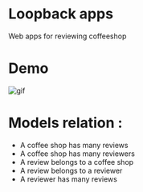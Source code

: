 # Loopback apps 

Web apps for reviewing coffeeshop

# Demo

![gif](https://drive.google.com/file/d/0Bz0dx14pcHd2bl9xVDlyUEN0ZXM/view?usp=sharing)

# Models relation :

- A coffee shop has many reviews
- A coffee shop has many reviewers
- A review belongs to a coffee shop
- A review belongs to a reviewer
- A reviewer has many reviews

